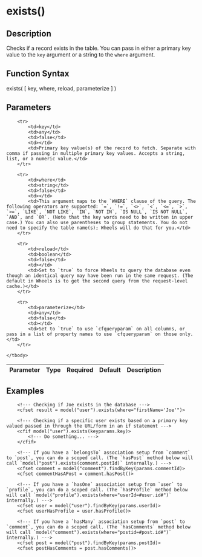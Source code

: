 # exists()

## Description
Checks if a record exists in the table. You can pass in either a primary key value to the `key` argument or a string to the `where` argument.

## Function Syntax
exists( [ key, where, reload, parameterize ] )


## Parameters
<table>
	<thead>
		<tr>
			<th>Parameter</th>
			<th>Type</th>
			<th>Required</th>
			<th>Default</th>
			<th>Description</th>
		</tr>
	</thead>
	<tbody>
		
		<tr>
			<td>key</td>
			<td>any</td>
			<td>false</td>
			<td></td>
			<td>Primary key value(s) of the record to fetch. Separate with comma if passing in multiple primary key values. Accepts a string, list, or a numeric value.</td>
		</tr>
		
		<tr>
			<td>where</td>
			<td>string</td>
			<td>false</td>
			<td></td>
			<td>This argument maps to the `WHERE` clause of the query. The following operators are supported: `=`, `!=`, `<>`, `<`, `<=`, `>`, `>=`, `LIKE`, `NOT LIKE`, `IN`, `NOT IN`, `IS NULL`, `IS NOT NULL`, `AND`, and `OR`. (Note that the key words need to be written in upper case.) You can also use parentheses to group statements. You do not need to specify the table name(s); Wheels will do that for you.</td>
		</tr>
		
		<tr>
			<td>reload</td>
			<td>boolean</td>
			<td>false</td>
			<td></td>
			<td>Set to `true` to force Wheels to query the database even though an identical query may have been run in the same request. (The default in Wheels is to get the second query from the request-level cache.)</td>
		</tr>
		
		<tr>
			<td>parameterize</td>
			<td>any</td>
			<td>false</td>
			<td></td>
			<td>Set to `true` to use `cfqueryparam` on all columns, or pass in a list of property names to use `cfqueryparam` on those only.</td>
		</tr>
		
	</tbody>
</table>


## Examples
	
		<!--- Checking if Joe exists in the database --->
		<cfset result = model("user").exists(where="firstName='Joe'")>

		<!--- Checking if a specific user exists based on a primary key valued passed in through the URL/form in an if statement --->
		<cfif model("user").exists(keyparams.key)>
			<!--- Do something... --->
		</cfif>

		<!--- If you have a `belongsTo` association setup from `comment` to `post`, you can do a scoped call. (The `hasPost` method below will call `model("post").exists(comment.postId)` internally.) --->
		<cfset comment = model("comment").findByKey(params.commentId)>
		<cfset commentHasAPost = comment.hasPost()>

		<!--- If you have a `hasOne` association setup from `user` to `profile`, you can do a scoped call. (The `hasProfile` method below will call `model("profile").exists(where="userId=#user.id#")` internally.) --->
		<cfset user = model("user").findByKey(params.userId)>
		<cfset userHasProfile = user.hasProfile()>

		<!--- If you have a `hasMany` association setup from `post` to `comment`, you can do a scoped call. (The `hasComments` method below will call `model("comment").exists(where="postid=#post.id#")` internally.) --->
		<cfset post = model("post").findByKey(params.postId)>
		<cfset postHasComments = post.hasComments()>
